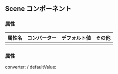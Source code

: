 ## Scene コンポーネント
<!-- EDIT HERE(@Component)-->











<!-- /EDIT HERE-->
### 属性
<!-- DO NOT EDIT -->
<!-- ATTRS -->
| 属性名 | コンバーター | デフォルト値 | その他 |
|:------:|:------:|:------:|:------:|
|  |  |  |  |
<!-- /ATTRS -->
<!-- /DO NOT EDIT -->
###  属性
converter:  / defaultValue: 

<!-- EDIT HERE()-->
<!-- /EDIT HERE-->
